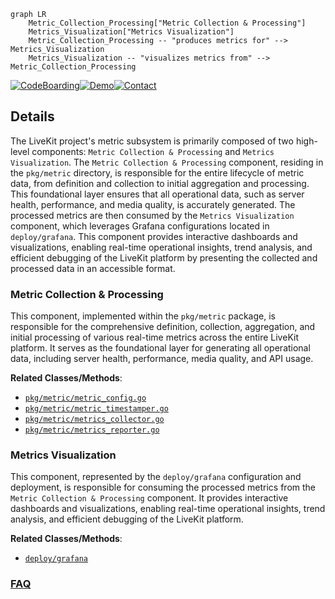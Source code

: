 ```mermaid
graph LR
    Metric_Collection_Processing["Metric Collection & Processing"]
    Metrics_Visualization["Metrics Visualization"]
    Metric_Collection_Processing -- "produces metrics for" --> Metrics_Visualization
    Metrics_Visualization -- "visualizes metrics from" --> Metric_Collection_Processing
```

[![CodeBoarding](https://img.shields.io/badge/Generated%20by-CodeBoarding-9cf?style=flat-square)](https://github.com/CodeBoarding/GeneratedOnBoardings)[![Demo](https://img.shields.io/badge/Try%20our-Demo-blue?style=flat-square)](https://www.codeboarding.org/demo)[![Contact](https://img.shields.io/badge/Contact%20us%20-%20contact@codeboarding.org-lightgrey?style=flat-square)](mailto:contact@codeboarding.org)

## Details

The LiveKit project's metric subsystem is primarily composed of two high-level components: `Metric Collection & Processing` and `Metrics Visualization`. The `Metric Collection & Processing` component, residing in the `pkg/metric` directory, is responsible for the entire lifecycle of metric data, from definition and collection to initial aggregation and processing. This foundational layer ensures that all operational data, such as server health, performance, and media quality, is accurately generated. The processed metrics are then consumed by the `Metrics Visualization` component, which leverages Grafana configurations located in `deploy/grafana`. This component provides interactive dashboards and visualizations, enabling real-time operational insights, trend analysis, and efficient debugging of the LiveKit platform by presenting the collected and processed data in an accessible format.

### Metric Collection & Processing
This component, implemented within the `pkg/metric` package, is responsible for the comprehensive definition, collection, aggregation, and initial processing of various real-time metrics across the entire LiveKit platform. It serves as the foundational layer for generating all operational data, including server health, performance, media quality, and API usage.


**Related Classes/Methods**:

- <a href="https://github.com/livekit/livekit/blob/master/pkg/metric/metric_config.go" target="_blank" rel="noopener noreferrer">`pkg/metric/metric_config.go`</a>
- <a href="https://github.com/livekit/livekit/blob/master/pkg/metric/metric_timestamper.go" target="_blank" rel="noopener noreferrer">`pkg/metric/metric_timestamper.go`</a>
- <a href="https://github.com/livekit/livekit/blob/master/pkg/metric/metrics_collector.go" target="_blank" rel="noopener noreferrer">`pkg/metric/metrics_collector.go`</a>
- <a href="https://github.com/livekit/livekit/blob/master/pkg/metric/metrics_reporter.go" target="_blank" rel="noopener noreferrer">`pkg/metric/metrics_reporter.go`</a>


### Metrics Visualization
This component, represented by the `deploy/grafana` configuration and deployment, is responsible for consuming the processed metrics from the `Metric Collection & Processing` component. It provides interactive dashboards and visualizations, enabling real-time operational insights, trend analysis, and efficient debugging of the LiveKit platform.


**Related Classes/Methods**:

- <a href="https://github.com/livekit/livekit/blob/master/deploy/grafana" target="_blank" rel="noopener noreferrer">`deploy/grafana`</a>




### [FAQ](https://github.com/CodeBoarding/GeneratedOnBoardings/tree/main?tab=readme-ov-file#faq)